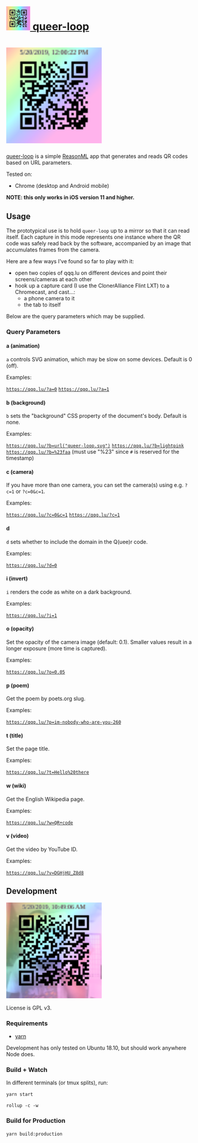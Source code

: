 # <a href="https://qqq.lu"><img width="64" height="64" src="queer-loop.svg" alt="a QR code for queer-loop"/> queer-loop</a>

# <a href="https://qqq.lu/#2019-05-20T16:00:22.283Z"><img width="256" height="256" src="queer-loop-animated.svg" alt="an example Q(uee)r code"/> </a>

[queer-loop](https://qqq.lu) is a simple [ReasonML](https://reasonml.github.io/)
app that generates and reads QR codes based on URL parameters.

Tested on:
- Chrome (desktop and Android mobile)

**NOTE: this only works in iOS version 11 and higher.**

## Usage

The prototypical use is to hold `queer-loop` up to a mirror so that it can read itself.
Each capture in this mode represents one instance where the QR code was safely read back
by the software, accompanied by an image that accumulates frames from the camera.

Here are a few ways I've found so far to play with it:

- open two copies of qqq.lu on different devices and point their screens/cameras at
  each other
- hook up a capture card (I use the ClonerAlliance Flint LXT) to a Chromecast,
  and cast...:
    - a phone camera to it
    - the tab to itself

Below are the query parameters which may be supplied.

### Query Parameters

#### a (animation)

`a` controls SVG animation, which may be slow on some devices. Default is 0 (off).

Examples:

[`https://qqq.lu/?a=0`](https://qqq.lu/?a=0)
[`https://qqq.lu/?a=1`](https://qqq.lu/?a=1)

#### b (background)

`b` sets the "background" CSS property of the document's body. Default is none.

Examples:

[`https://qqq.lu/?b=url("queer-loop.svg")`](https://qqq.lu/?b=url("queer-loop.svg"))
[`https://qqq.lu/?b=lightpink`](https://qqq.lu/?b=lightpink)
[`https://qqq.lu/?b=%23faa`](https://qqq.lu/?b=%23faa) (must use "%23" since `#` is reserved for the timestamp)

#### c (camera)

If you have more than one camera, you can set the camera(s) using e.g. `?c=1` or `?c=0&c=1`.

Examples:

[`https://qqq.lu/?c=0&c=1`](https://qqq.lu/?c=0&c=1)
[`https://qqq.lu/?c=1`](https://qqq.lu/?c=1)

#### d

`d` sets whether to include the domain in the Q(uee)r code.

Examples:

[`https://qqq.lu/?d=0`](https://qqq.lu/?d=0)

#### i (invert)

`i` renders the code as white on a dark background.

Examples:

[`https://qqq.lu/?i=1`](https://qqq.lu/?i=1)


#### o (opacity)

Set the opacity of the camera image (default: 0.1). Smaller values result in a longer exposure (more time is captured).

Examples:

[`https://qqq.lu/?o=0.05`](https://qqq.lu/?o=0.05)

#### p (poem)

Get the poem by poets.org slug.

Examples:

[`https://qqq.lu/?p=im-nobody-who-are-you-260`](https://qqq.lu/?p=im-nobody-who-are-you-260)

#### t (title)

Set the page title.

Examples:

[`https://qqq.lu/?t=Hello%20there`](https://qqq.lu/?t=Hello%20there)

#### w (wiki)

Get the English Wikipedia page.

Examples:

[`https://qqq.lu/?w=QR+code`](https://qqq.lu/?w=QR+code)

#### v (video)

Get the video by YouTube ID.

Examples:

[`https://qqq.lu/?v=DGHjHU_Z8d8`](https://qqq.lu/?v=DGHjHU_Z8d8)


## Development

<img width="256" height="256" src="development.svg" alt="a version of queer-loop pointed to localhost" />

License is GPL v3.

### Requirements

- [yarn](https://yarnpkg.com/)

Development has only tested on Ubuntu 18.10, but should work anywhere Node does.

### Build + Watch

In different terminals (or tmux splits), run:

```
yarn start
```

```
rollup -c -w
```

### Build for Production

```
yarn build:production
```
